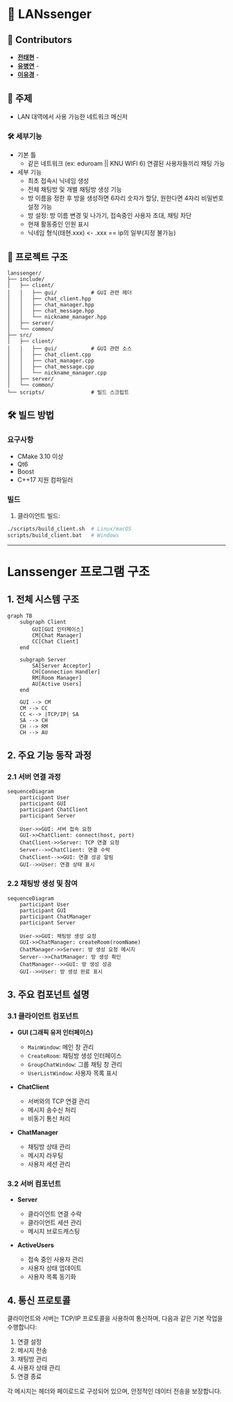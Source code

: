 # 📌 LANssenger

## 👥 Contributors

- [**전태현**](https://github.com/taehyunjeon0203) -
- [**유병연**](https://github.com/youbyeongyeon) -
- [**이유경**](https://github.com/dldbrud) -

## 🎯 주제

- LAN 대역에서 사용 가능한 네트워크 메신저

### 🛠 세부기능

- 기본 틀
  - 같은 네트워크 (ex: eduroam || KNU WIFI 6) 연결된 사용자들끼리 채팅 가능
- 세부 기능
  - 최초 접속시 닉네임 생성
  - 전체 채팅방 및 개별 채팅방 생성 기능
  - 방 이름을 정한 후 방을 생성하면 6자리 숫자가 할당, 원한다면 4자리 비밀번호 설정 가능
  - 방 설정: 방 이름 변경 및 나가기, 접속중인 사용자 초대, 채팅 차단
  - 현재 활동중인 인원 표시
  - 닉네임 형식(태현.xxx) <- .xxx == ip의 일부(지정 불가능)

## 📁 프로젝트 구조

```
lanssenger/
├── include/
│   ├── client/
│   │   ├── gui/           # GUI 관련 헤더
│   │   ├── chat_client.hpp
│   │   ├── chat_manager.hpp
│   │   ├── chat_message.hpp
│   │   └── nickname_manager.hpp
│   ├── server/
│   └── common/
├── src/
│   ├── client/
│   │   ├── gui/           # GUI 관련 소스
│   │   ├── chat_client.cpp
│   │   ├── chat_manager.cpp
│   │   ├── chat_message.cpp
│   │   └── nickname_manager.cpp
│   ├── server/
│   └── common/
└── scripts/               # 빌드 스크립트
```

## 🛠 빌드 방법

### 요구사항

- CMake 3.10 이상
- Qt6
- Boost
- C++17 지원 컴파일러

### 빌드

1. 클라이언트 빌드:

```bash
./scripts/build_client.sh  # Linux/macOS
scripts/build_client.bat   # Windows
```

---

# Lanssenger 프로그램 구조

## 1. 전체 시스템 구조

```mermaid
graph TB
    subgraph Client
        GUI[GUI 인터페이스]
        CM[Chat Manager]
        CC[Chat Client]
    end

    subgraph Server
        SA[Server Acceptor]
        CH[Connection Handler]
        RM[Room Manager]
        AU[Active Users]
    end

    GUI --> CM
    CM --> CC
    CC <--> |TCP/IP| SA
    SA --> CH
    CH --> RM
    CH --> AU
```

## 2. 주요 기능 동작 과정

### 2.1 서버 연결 과정

```mermaid
sequenceDiagram
    participant User
    participant GUI
    participant ChatClient
    participant Server

    User->>GUI: 서버 접속 요청
    GUI->>ChatClient: connect(host, port)
    ChatClient->>Server: TCP 연결 요청
    Server-->>ChatClient: 연결 수락
    ChatClient-->>GUI: 연결 성공 알림
    GUI-->>User: 연결 상태 표시
```

### 2.2 채팅방 생성 및 참여

```mermaid
sequenceDiagram
    participant User
    participant GUI
    participant ChatManager
    participant Server

    User->>GUI: 채팅방 생성 요청
    GUI->>ChatManager: createRoom(roomName)
    ChatManager->>Server: 방 생성 요청 메시지
    Server-->>ChatManager: 방 생성 확인
    ChatManager-->>GUI: 방 생성 성공
    GUI-->>User: 방 생성 완료 표시
```

## 3. 주요 컴포넌트 설명

### 3.1 클라이언트 컴포넌트

- **GUI (그래픽 유저 인터페이스)**

  - `MainWindow`: 메인 창 관리
  - `CreateRoom`: 채팅방 생성 인터페이스
  - `GroupChatWindow`: 그룹 채팅 창 관리
  - `UserListWindow`: 사용자 목록 표시

- **ChatClient**

  - 서버와의 TCP 연결 관리
  - 메시지 송수신 처리
  - 비동기 통신 처리

- **ChatManager**
  - 채팅방 상태 관리
  - 메시지 라우팅
  - 사용자 세션 관리

### 3.2 서버 컴포넌트

- **Server**

  - 클라이언트 연결 수락
  - 클라이언트 세션 관리
  - 메시지 브로드캐스팅

- **ActiveUsers**
  - 접속 중인 사용자 관리
  - 사용자 상태 업데이트
  - 사용자 목록 동기화

## 4. 통신 프로토콜

클라이언트와 서버는 TCP/IP 프로토콜을 사용하여 통신하며, 다음과 같은 기본 작업을 수행합니다:

1. 연결 설정
2. 메시지 전송
3. 채팅방 관리
4. 사용자 상태 관리
5. 연결 종료

각 메시지는 헤더와 페이로드로 구성되어 있으며, 안정적인 데이터 전송을 보장합니다.
